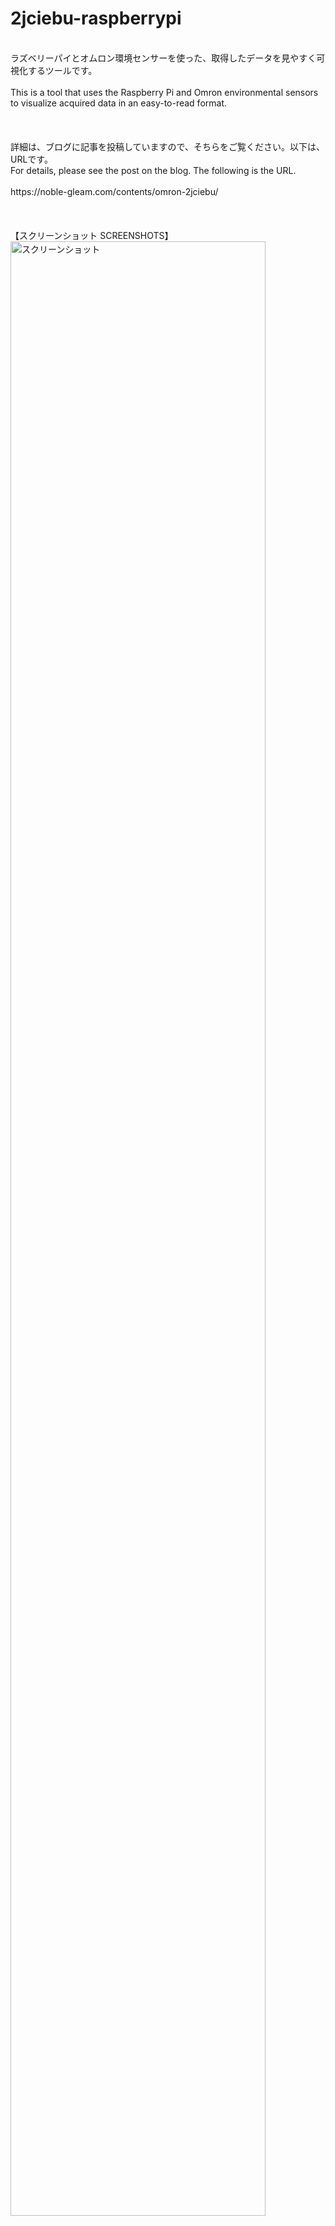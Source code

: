 # 2jciebu-raspberrypi
<br>
ラズベリーパイとオムロン環境センサーを使った、取得したデータを見やすく可視化するツールです。
<br><br>
This is a tool that uses the Raspberry Pi and Omron environmental sensors to visualize acquired data in an easy-to-read format.
<br><br><br><br>
詳細は、ブログに記事を投稿していますので、そちらをご覧ください。以下は、URLです。
<br>
For details, please see the post on the blog. The following is the URL.
<br><br>
https://noble-gleam.com/contents/omron-2jciebu/
<br><br><br><br>
【スクリーンショット SCREENSHOTS】
<br>
<img src="https://noble-gleam.com/contents/omron-2jciebu/articleImage/ohsi5ec6zbnhr0ku017z0zygp.png" alt="スクリーンショット" style="width:90%;">
